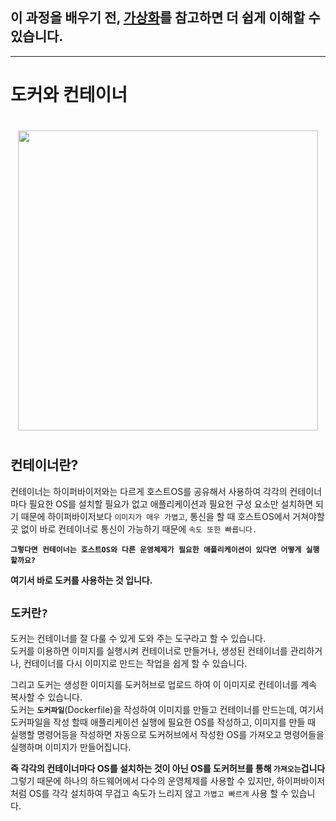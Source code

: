 ## 이 과정을 배우기 전, [가상화]를 참고하면 더 쉽게 이해할 수 있습니다.                        
---
[가상화]: https://github.com/LeeSeokBln/-/blob/main/%EA%B0%80%EC%83%81%ED%99%94.md
# 도커와 컨테이너

# <h1 align="center"><img src="https://encrypted-tbn0.gstatic.com/images?q=tbn:ANd9GcSzZ7lnx5axg4hiLrudN6NoFcwHqzmHH9FsH3GRFKDfivYofbhO5jY4Z8mDxIo1k0pxy0o&usqp=CAU" width="480"><h1>
## 컨테이너란?
컨테이너는 하이퍼바이저와는 다르게 호스트OS를 공유해서 사용하여 각각의 컨테이너마다 필요한 OS를 설치할 필요가 없고 애플리케이션과 필요헌 구성 요소만 설치하면 되기 때문에 하이퍼바이저보다 ```이미지가 매우 가볍고```, 통신을 할 때 호스트OS에서 거쳐야할 곳 없이 바로 컨테이너로 통신이 가능하기 때문에 ```속도 또한 빠릅니다.``` 

**```그렇다면 컨테이너는 호스트OS와 다른 운영체제가 필요한 애플리케이션이 있다면 어떻게 실행할까요?```**

**여기서 바로 도커를 사용하는 것 입니다.**

## **```도커란?```**
도커는 컨테이너를 잘 다룰 수 있게 도와 주는 도구라고 할 수 있습니다.          
도커를 이용하면 이미지를 실행시켜 컨테이너로 만들거나, 생성된 컨테이너를 관리하거나, 컨테이너를 다시 이미지로 만드는 작업을 쉽게 할 수 있습니다.

그리고 도커는 생성한 이미지를 도커허브로 업로드 하여 이 이미지로 컨테이너를 계속 복사할 수 있습니다.    
도커는 **```도커파일```**(Dockerfile)을 작성하여 이미지를 만들고 컨테이너를 만드는데,
여기서 도커파일을 작성 할때 애플리케이션 실행에 필요한 OS를 작성하고, 이미지를 만들 때 실행할 명령어등을 작성하면 자동으로 도커허브에서 작성한 OS를 가져오고 명령어들을 실행하며 이미지가 만들어집니다.    

**즉 각각의 컨테이너마다 OS를 설치하는 것이 아닌 OS를 도커허브를 통해 ```가져오는```겁니다**     
그렇기 때문에 하나의 하드웨어에서 다수의 운영체제를 사용할 수 있지만, 하이퍼바이저처럼 OS를 각각 설치하여 무겁고 속도가 느리지 않고 ```가볍고 빠르게``` 사용 할 수 있습니다.
 

